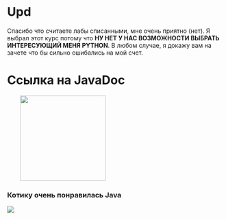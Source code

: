 <h1>Upd</h1>
Спасибо что считаете лабы списанными, мне очень приятно (нет). 
Я выбрал этот курс потому что <b>НУ НЕТ У НАС ВОЗМОЖНОСТИ ВЫБРАТЬ ИНТЕРЕСУЮЩИЙ МЕНЯ PYTHON</b>. 
В любом случае, я докажу вам на зачете что бы сильно ошибались на мой счет.
<h1>Ссылка на JavaDoc</h1>
<a href="https://torgovatel.github.io/Java2022/">
  <img src="https://stepfor.top/wp-content/uploads/2014/11/pressme.gif" style="width: 200px; height: auto; margin-left: 30px">
</a>
<h3>Котику очень понравилась Java</h3>
<img src="https://www.meme-arsenal.com/memes/bfc022933b02e19d4e2de4e66759f474.jpg">
